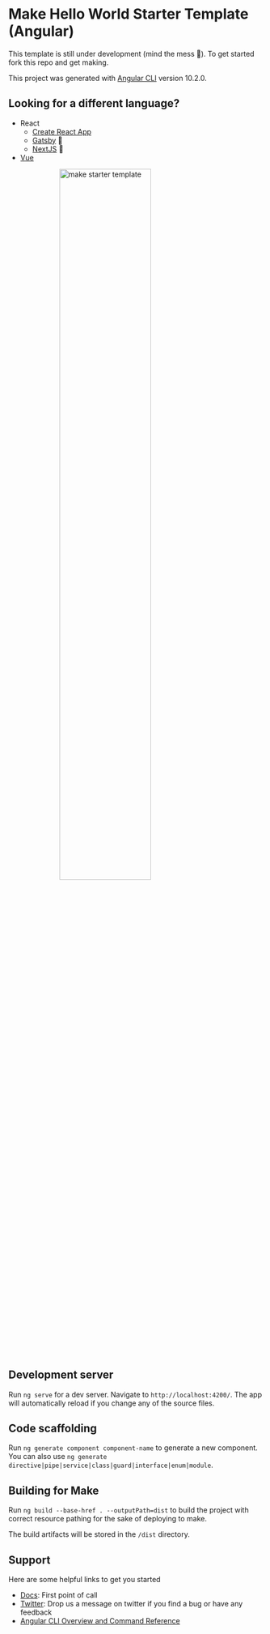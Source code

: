# Make Hello World Starter Template (Angular)

This template is still under development (mind the mess 🚧). To get started fork this repo and get making.

This project was generated with [Angular CLI](https://github.com/angular/angular-cli) version 10.2.0.

## Looking for a different language?
- React
  - [Create React App](/react/create-react-app)
  - [Gatsby](/react/gatsby) 🚧
  - [NextJS](/react/next-js) 🚧
- [Vue](/vue)

<img src="https://files.outfit.io/media_library_items/236739/Screen%2520Shot%25202020-11-03%2520at%252010.33.28%2520am.png" style="width: 60%; margin: 0 auto; display: block;" alt="make starter template" />

## Development server

Run `ng serve` for a dev server. Navigate to `http://localhost:4200/`. The app will automatically reload if you change any of the source files.

## Code scaffolding

Run `ng generate component component-name` to generate a new component. You can also use `ng generate directive|pipe|service|class|guard|interface|enum|module`.

## Building for Make

Run `ng build --base-href . --outputPath=dist` to build the project with correct resource pathing for the sake of deploying to make.

The build artifacts will be stored in the `/dist` directory.

## Support

Here are some helpful links to get you started
- [Docs](https://docs.make.cm): First point of call
- [Twitter](https://twitter.com/home): Drop us a message on twitter if you find a bug or have any feedback
- [Angular CLI Overview and Command Reference](https://angular.io/cli)

